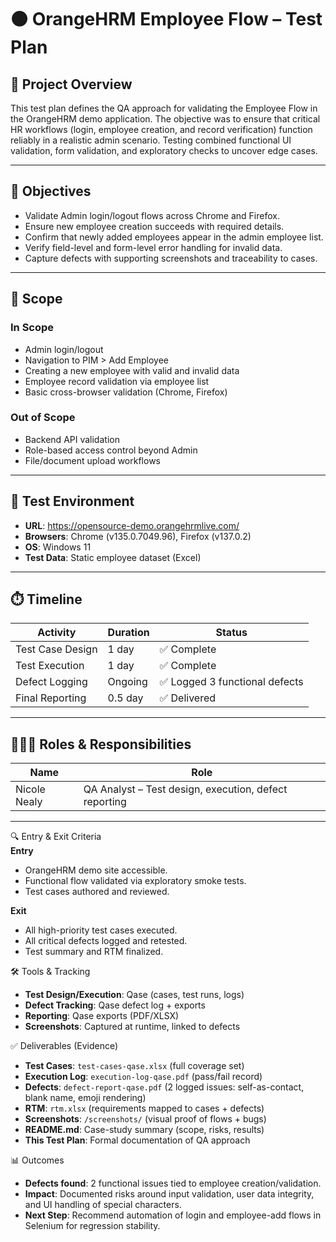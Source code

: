 # 🟠 OrangeHRM Employee Flow – Test Plan

## 📌 Project Overview

This test plan defines the QA approach for validating the Employee Flow in the OrangeHRM demo application. The objective was to ensure that critical HR workflows (login, employee creation, and record verification) function reliably in a realistic admin scenario. Testing combined functional UI validation, form validation, and exploratory checks to uncover edge cases.

---

## 🎯 Objectives

- Validate Admin login/logout flows across Chrome and Firefox.  
- Ensure new employee creation succeeds with required details.  
- Confirm that newly added employees appear in the admin employee list.  
- Verify field-level and form-level error handling for invalid data.  
- Capture defects with supporting screenshots and traceability to cases. 

---

## 🧪 Scope

### In Scope
- Admin login/logout
- Navigation to PIM > Add Employee
- Creating a new employee with valid and invalid data
- Employee record validation via employee list  
- Basic cross-browser validation (Chrome, Firefox)  


### Out of Scope
- Backend API validation  
- Role-based access control beyond Admin  
- File/document upload workflows 

---

## 🧰 Test Environment

- **URL**: https://opensource-demo.orangehrmlive.com/  
- **Browsers**: Chrome (v135.0.7049.96), Firefox (v137.0.2)  
- **OS**: Windows 11  
- **Test Data**: Static employee dataset (Excel) 

---

## ⏱️ Timeline

| Activity | Duration | Status |  
|----------|----------|--------|  
| Test Case Design | 1 day | ✅ Complete |  
| Test Execution | 1 day | ✅ Complete |  
| Defect Logging | Ongoing | ✅ Logged 3 functional defects |  
| Final Reporting | 0.5 day | ✅ Delivered |  

---

## 👩🏽‍💻 Roles & Responsibilities

| Name | Role |  
|------|------|  
| Nicole Nealy | QA Analyst – Test design, execution, defect reporting |  

---

🔍 Entry & Exit Criteria  
**Entry**  
- OrangeHRM demo site accessible.  
- Functional flow validated via exploratory smoke tests.  
- Test cases authored and reviewed.  

**Exit**  
- All high-priority test cases executed.  
- All critical defects logged and retested.  
- Test summary and RTM finalized.  

🛠️ Tools & Tracking  
- **Test Design/Execution**: Qase (cases, test runs, logs)  
- **Defect Tracking**: Qase defect log + exports  
- **Reporting**: Qase exports (PDF/XLSX)  
- **Screenshots**: Captured at runtime, linked to defects  

✅ Deliverables (Evidence)  
- **Test Cases**: `test-cases-qase.xlsx` (full coverage set)  
- **Execution Log**: `execution-log-qase.pdf` (pass/fail record)  
- **Defects**: `defect-report-qase.pdf` (2 logged issues: self-as-contact, blank name, emoji rendering)  
- **RTM**: `rtm.xlsx` (requirements mapped to cases + defects)  
- **Screenshots**: `/screenshots/` (visual proof of flows + bugs)  
- **README.md**: Case-study summary (scope, risks, results)  
- **This Test Plan**: Formal documentation of QA approach  

📊 Outcomes  
- **Defects found**: 2 functional issues tied to employee creation/validation.  
- **Impact**: Documented risks around input validation, user data integrity, and UI handling of special characters.  
- **Next Step**: Recommend automation of login and employee-add flows in Selenium for regression stability.  
